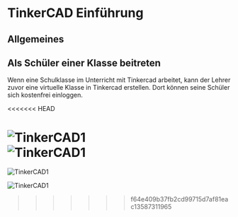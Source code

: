 # TinkerCAD Einführung

## Allgemeines


## Als Schüler einer Klasse beitreten
Wenn eine Schulklasse im Unterricht mit Tinkercad arbeitet, kann der Lehrer zuvor eine virtuelle Klasse in Tinkercad erstellen. Dort können seine Schüler sich kostenfrei einloggen.

<<<<<<< HEAD


![TinkerCAD1](/images/Klasse_beitreten_1.png)  
![TinkerCAD1](/images/Klasse_beitreten_2.png)  
=======
![TinkerCAD1](/images/tinkercad1.png)  

![TinkerCAD1](/images/klasse_beitreten.png)  
>>>>>>> f64e409b37fb2cd99715d7af81eac13587311965
